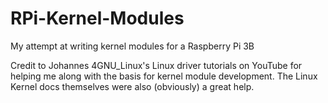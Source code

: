 # RPi-Kernel-Modules
My attempt at writing kernel modules for a Raspberry Pi 3B

Credit to Johannes 4GNU_Linux's Linux driver tutorials on YouTube for helping me along with the basis for kernel module development. The Linux Kernel docs themselves were also (obviously) a great help.